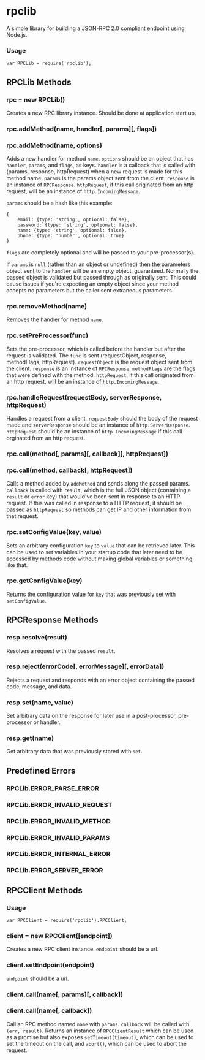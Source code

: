 # rpclib #

A simple library for building a JSON-RPC 2.0 compliant endpoint using Node.js.

### Usage

```JS
var RPCLib = require('rpclib');
```

## RPCLib Methods

### rpc = new RPCLib()

Creates a new RPC library instance. Should be done at application start up.

### rpc.addMethod(name, handler[, params][, flags])
### rpc.addMethod(name, options)

Adds a new handler for method `name`. `options` should be an object that has
`handler`, `params`, and `flags`, as keys. `handler` is a callback that is
called with (params, response, httpRequest) when a new request is made for this
method name. `params` is the params object sent from the client. `response` is
an instance of `RPCResponse`. `httpRequest`, if this call originated from an
http request, will be an instance of `http.IncomingMessage`.

`params` should be a hash like this example:
```JS
{
    email: {type: 'string', optional: false},
    password: {type: 'string', optional: false},
    name: {type: 'string', optional: false},
    phone: {type: 'number', optional: true}
}
```
`flags` are completely optional and will be passed to your pre-processor(s).

If `params` is `null` (rather than an object or undefined) then the parameters
object sent to the `handler` will be an empty object, guaranteed. Normally the
passed object is validated but passed through as originally sent. This could
cause issues if you're expecting an empty object since your method accepts no
parameters but the caller sent extraneous parameters.

### rpc.removeMethod(name)

Removes the handler for method `name`.

### rpc.setPreProcessor(func)

Sets the pre-processor, which is called before the handler but after the request is
validated. The `func` is sent (requestObject, response, methodFlags, httpRequest).
`requestObject` is the request object sent from the client. `response` is an
instance of `RPCResponse`. `methodFlags` are the flags that were defined with
the method. `httpRequest`, if this call originated from an http request, will be
an instance of `http.IncomingMessage`.

### rpc.handleRequest(requestBody, serverResponse, httpRequest)

Handles a request from a client. `requestBody` should the body of the request made and
`serverResponse` should be an instance of `http.ServerResponse`. `httpRequest`
should be an instance of `http.IncomingMessage` if this call orginated from an
http request.

### rpc.call(method[, params][, callback][, httpRequest])
### rpc.call(method, callback[, httpRequest])

Calls a method added by `addMethod` and sends along the passed params. `callback` is
called with `result`, which is the full JSON object (containing a `result` or `error`
key) that would've been sent in response to an HTTP request. If this was called
in response to a HTTP request, it should be passed as `httpRequest` so methods can
get IP and other information from that request.

### rpc.setConfigValue(key, value)

Sets an arbitrary configuration `key` to `value` that can be retrieved later. This
can be used to set variables in your startup code that later need to be accessed
by methods code without making global variables or something like that.

### rpc.getConfigValue(key)

Returns the configuration value for `key` that was previously set with
`setConfigValue`.

## RPCResponse Methods

### resp.resolve(result)

Resolves a request with the passed `result`.

### resp.reject(errorCode[, errorMessage][, errorData])

Rejects a request and responds with an error object containing the passed code, message,
and data.

### resp.set(name, value)

Set arbitrary data on the response for later use in a post-processor, pre-processor or
handler.

### resp.get(name)

Get arbitrary data that was previously stored with `set`.

## Predefined Errors

### RPCLib.ERROR_PARSE_ERROR
### RPCLib.ERROR_INVALID_REQUEST
### RPCLib.ERROR_INVALID_METHOD
### RPCLib.ERROR_INVALID_PARAMS
### RPCLib.ERROR_INTERNAL_ERROR
### RPCLib.ERROR_SERVER_ERROR

## RPCClient Methods

### Usage

```JS
var RPCClient = require('rpclib').RPCClient;
```

### client = new RPCClient([endpoint])

Creates a new RPC client instance. `endpoint` should be a url.

### client.setEndpoint(endpoint)

`endpoint` should be a url.

### client.call(name[, params][, callback])
### client.call(name[, callback])

Call an RPC method named `name` with `params`. `callback` will be called with
`(err, result)`. Returns an instance of `RPCClientResult` which can be used as a
promise but also exposes `setTimeout(timeout)`, which can be used to set the
timeout on the call, and `abort()`, which can be used to abort the request.
